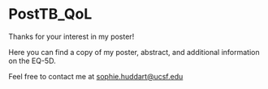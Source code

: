 # PostTB_QoL
Thanks for your interest in my poster!

Here you can find a copy of my poster, abstract, and additional information on the EQ-5D. 

Feel free to contact me at sophie.huddart@ucsf.edu
